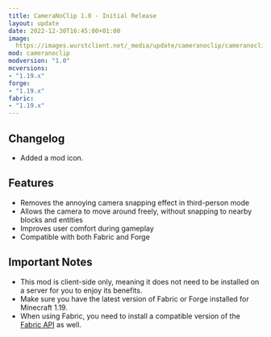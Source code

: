 ```yaml
---
title: CameraNoClip 1.0 - Initial Release
layout: update
date: 2022-12-30T16:45:00+01:00
image: 
  https://images.wurstclient.net/_media/update/cameranoclip/cameranoclip_1.0_540p.webp
mod: cameranoclip
modversion: "1.0"
mcversions:
- "1.19.x"
forge:
- "1.19.x"
fabric:
- "1.19.x"
---
```

## Changelog
- Added a mod icon.

## Features
- Removes the annoying camera snapping effect in third-person mode
- Allows the camera to move around freely, without snapping to nearby blocks and entities
- Improves user comfort during gameplay
- Compatible with both Fabric and Forge

## Important Notes
- This mod is client-side only, meaning it does not need to be installed on a server for you to enjoy its benefits.
- Make sure you have the latest version of Fabric or Forge installed for Minecraft 1.19.
- When using Fabric, you need to install a compatible version of the [Fabric API](https://modrinth.com/mod/fabric-api/versions) as well.
